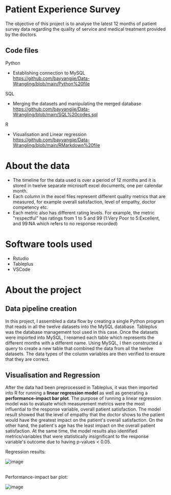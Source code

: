 # Patient Experience Survey 
The objective of this project is to analyse the latest 12 months of patient survey data regarding the quality of service and medical treatment provided by the doctors. <br>

## Code files
Python 
* Establishing connection to MySQL <br>
https://github.com/bayyangjie/Data-Wrangling/blob/main/Python%20file <br>

SQL
* Merging the datasets and manipulating the merged database <br>
https://github.com/bayyangjie/Data-Wrangling/blob/main/SQL%20codes.sql <br>

R 
* Visualisation and Linear regression <br>
https://github.com/bayyangjie/Data-Wrangling/blob/main/RMarkdown%20file <br>

# About the data
* The timeline for the data used is over a period of 12 months and it is stored in twelve separate microsoft excel documents, one per calendar month. 
* Each column in the excel files represent different quality metrics that are measured, for example overall satisfaction, level of empathy, doctor competency etc. 
* Each metric also has different rating levels. For example, the metric "respectful" has ratings from 1 to 5 and 99 (1:Very Poor to 5:Excellent, and 99:NA which refers to no response recorded)

# Software tools used
* Rstudio
* Tableplus
* VSCode

# About the project
## Data pipeline creation
In this project, I assembled a data flow by creating a single Python program that reads in all the twelve datasets into the MySQL database. Tableplus was the database management tool used in this case. Once the datasets were imported into MySQL, I renamed each table which represents the different months with a different name. Using MySQL, I then constructed a query to create a new table that combined the data from all the twelve datasets. The data types of the column variables are then verified to ensure that they are correct. 

## Visualisation and Regression
After the data had been preprocessed in Tableplus, it was then imported into R for running a **linear regression model** as well as generating a **performance-impact bar plot**. The purpose of running a linear regression model was to evaluate which measurement metrics were the most influential to the response variable, overall patient satisfaction. The model result showed that the level of empathy that the doctor shows to the patient would have the greatest impact on the patient's overall satisfaction. On the other hand, the patient's age has the least impact on the overall patient satisfaction. At the same time, the model results also identified metrics/variables that were statistically insignificant to the response variable's outcome due to having p-values < 0.05.

Regression results: <br>

![image](https://github.com/user-attachments/assets/862cd7d6-76e9-41f1-b412-4f3301f5a96a) <br> <br>

Performance-impact bar plot: <br>

![image](https://github.com/user-attachments/assets/71933a57-73c9-4f48-b34a-98f2abb7e644)




